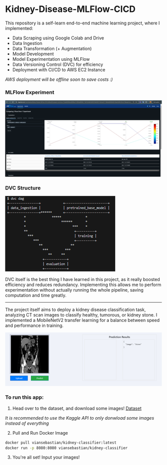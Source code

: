 # Kidney-Disease-MLFlow-CICD

This repository is a self-learn end-to-end machine learning project, where I implemented:
- Data Scraping using Google Colab and Drive
- Data Ingestion
- Data Transformation (+ Augmentation)
- Model Development
- Model Experimentation using MLFlow 
- Data Versioning Control (DVC) for efficiency
- Deployment with CI/CD to AWS EC2 Instance

*AWS deployment will be offline soon to save costs :)*

### MLFlow Experiment
![mlflow experimentation](docs/experiment_mlflow_kidney.png)

### DVC Structure
![dvc dag](docs/dvc_dag_kidney.png)

DVC itself is the best thing I have learned in this project, as it really boosted efficiency and reduces redundancy. Implementing this allows me to perform experimentation without actually running the whole pipeline, saving computation and time greatly.

--- 

The project itself aims to deploy a kidney disease classification task, analyzing CT scan images to classify healthy, tumorous, or kidney stone. I implemented a MobileNetV2 transfer learning for a balance between speed and performance in training. 

![Sample Prediction](docs/sample_prediction.png)


### To run this app: 
1. Head over to the dataset, and download some images! [Dataset](https://www.kaggle.com/datasets/nazmul0087/ct-kidney-dataset-normal-cyst-tumor-and-stone)

*It is recommended to use the Kaggle API to only donwload some images instead of everything*

2. Pull and Run Docker Image

```bash
docker pull viansebastian/kidney-classifier:latest
docker run -p 8080:8080 viansebastian/kidney-classifier
```

3. You're all set! Input your images!
